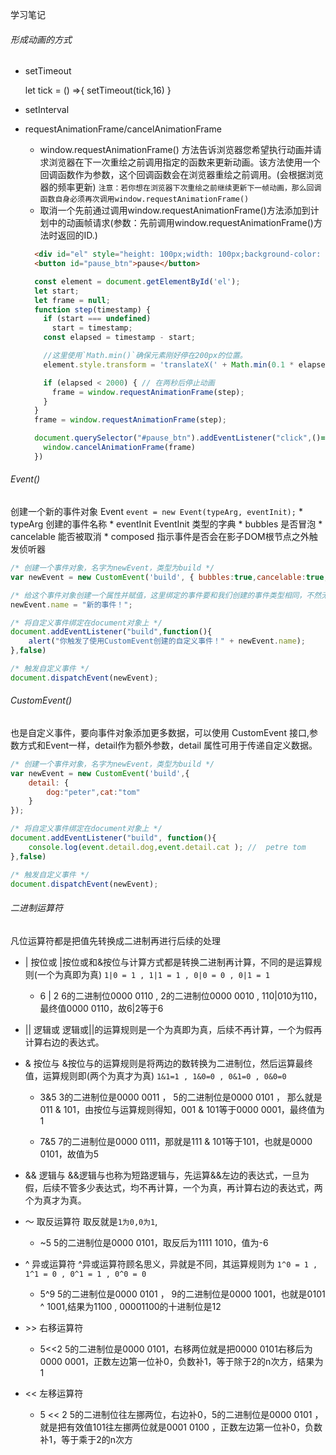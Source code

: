 学习笔记


###### 形成动画的方式
  * setTimeout

      let tick = () =>{
        setTimeout(tick,16)
      }
      
  * setInterval
  * requestAnimationFrame/cancelAnimationFrame
    * window.requestAnimationFrame() 方法告诉浏览器您希望执行动画并请求浏览器在下一次重绘之前调用指定的函数来更新动画。该方法使用一个回调函数作为参数，这个回调函数会在浏览器重绘之前调用。(会根据浏览器的频率更新)
      `注意：若你想在浏览器下次重绘之前继续更新下一帧动画，那么回调函数自身必须再次调用window.requestAnimationFrame()`
    * 取消一个先前通过调用window.requestAnimationFrame()方法添加到计划中的动画帧请求(参数：先前调用window.requestAnimationFrame()方法时返回的ID.)

    ```html
      <div id="el" style="height: 100px;width: 100px;background-color: red;"></div>
      <button id="pause_btn">pause</button>
    ```
    ```javascript
      const element = document.getElementById('el');
      let start;
      let frame = null;
      function step(timestamp) {
        if (start === undefined)
          start = timestamp;
        const elapsed = timestamp - start;

        //这里使用`Math.min()`确保元素刚好停在200px的位置。
        element.style.transform = 'translateX(' + Math.min(0.1 * elapsed, 200) + 'px)';

        if (elapsed < 2000) { // 在两秒后停止动画
          frame = window.requestAnimationFrame(step);
        }
      }
      frame = window.requestAnimationFrame(step);

      document.querySelector("#pause_btn").addEventListener("click",()=>{
        window.cancelAnimationFrame(frame)
      })
    ```

###### Event()
  创建一个新的事件对象 Event
  `event = new Event(typeArg, eventInit);`
    * typeArg 创建的事件名称
    * eventInit EventInit 类型的字典
      * bubbles 是否冒泡
      * cancelable 能否被取消
      * composed 指示事件是否会在影子DOM根节点之外触发侦听器

  ```javascript
  /* 创建一个事件对象，名字为newEvent，类型为build */
  var newEvent = new CustomEvent('build', { bubbles:true,cancelable:true,composed:true });

  /* 给这个事件对象创建一个属性并赋值，这里绑定的事件要和我们创建的事件类型相同，不然无法触发 */
  newEvent.name = "新的事件！";

  /* 将自定义事件绑定在document对象上 */
  document.addEventListener("build",function(){
      alert("你触发了使用CustomEvent创建的自定义事件！" + newEvent.name);
  },false)

  /* 触发自定义事件 */
  document.dispatchEvent(newEvent);
  ```

###### CustomEvent()
  也是自定义事件，要向事件对象添加更多数据，可以使用 CustomEvent 接口,参数方式和Event一样，detail作为额外参数，detail 属性可用于传递自定义数据。

  ```javascript
  /* 创建一个事件对象，名字为newEvent，类型为build */
  var newEvent = new CustomEvent('build',{
      detail: {
          dog:"peter",cat:"tom"
      }
  });

  /* 将自定义事件绑定在document对象上 */
  document.addEventListener("build", function(){
      console.log(event.detail.dog,event.detail.cat ); //  petre tom
  },false)

  /* 触发自定义事件 */
  document.dispatchEvent(newEvent);
  ```

###### 二进制运算符
  凡位运算符都是把值先转换成二进制再进行后续的处理
  * | 按位或
    |按位或和&按位与计算方式都是转换二进制再计算，不同的是运算规则(一个为真即为真)
    `1|0 = 1 , 1|1 = 1 , 0|0 = 0 , 0|1 = 1`

      * 6 | 2
      6的二进制位0000 0110 , 2的二进制位0000 0010 , 110|010为110，最终值0000 0110，故6|2等于6

  * || 逻辑或
    逻辑或||的运算规则是一个为真即为真，后续不再计算，一个为假再计算右边的表达式。
  * & 按位与
    &按位与的运算规则是将两边的数转换为二进制位，然后运算最终值，运算规则即(两个为真才为真)
    `1&1=1 , 1&0=0 , 0&1=0 , 0&0=0`

      * 3&5
      3的二进制位是0000 0011 ， 5的二进制位是0000 0101 ， 那么就是011 & 101，由按位与运算规则得知，001 & 101等于0000 0001，最终值为1

      * 7&5
      7的二进制位是0000 0111，那就是111 & 101等于101，也就是0000 0101，故值为5

  * && 逻辑与
    &&逻辑与也称为短路逻辑与，先运算&&左边的表达式，一旦为假，后续不管多少表达式，均不再计算，一个为真，再计算右边的表达式，两个为真才为真。
  * ～ 取反运算符
    取反就是`1为0,0为1`,

      * ~5
      5的二进制位是0000 0101，取反后为1111 1010，值为-6

  * ^ 异或运算符
    ^异或运算符顾名思义，异就是不同，其运算规则为
    `1^0 = 1 , 1^1 = 0 , 0^1 = 1 , 0^0 = 0`

      * 5^9
      5的二进制位是0000 0101 ， 9的二进制位是0000 1001，也就是0101 ^ 1001,结果为1100 , 00001100的十进制位是12
  * \>> 右移运算符
    * 5<<2
    5的二进制位是0000 0101，右移两位就是把0000 0101右移后为0000 0001，正数左边第一位补0，负数补1，等于除于2的n次方，结果为1
  * << 左移运算符
    * 5 << 2
    5的二进制位往左挪两位，右边补0，5的二进制位是0000 0101 ， 就是把有效值101往左挪两位就是0001 0100 ，正数左边第一位补0，负数补1，等于乘于2的n次方
